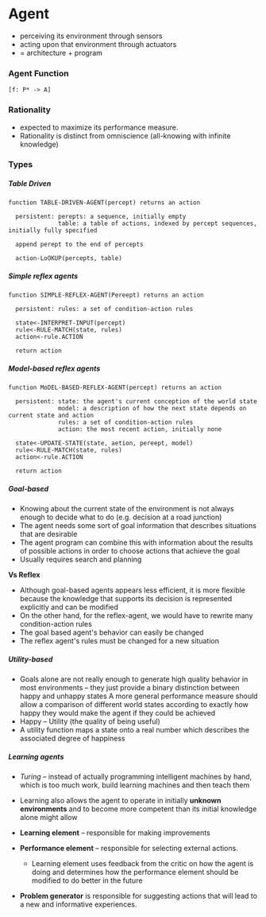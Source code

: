 # Agent

* perceiving its environment through sensors
* acting upon that environment through actuators
* = architecture + program

### Agent Function

```
[f: P* -> A]
```

### Rationality

* expected to maximize its performance measure.
* Rationality is distinct from omniscience (all-knowing with infinite knowledge)

### Types

##### Table Driven

```
function TABLE-DRIVEN-AGENT(percept) returns an action

  persistent: perepts: a sequence, initially empty
              table: a table of actions, indexed by percept sequences, initially fully specified

  append perept to the end of percepts

  action-LoOKUP(percepts, table)
```

##### Simple reflex agents

```
function SIMPLE-REFLEX-AGENT(Pereept) returns an action
  
  persistent: rules: a set of condition-action rules

  state<-INTERPRET-INPUT(percept)
  rule<-RULE-MATCH(state, rules)
  action<-rule.ACTION

  return action
```

##### Model-based reflex agents

```
function MoDEL-BASED-REFLEX-AGENT(percept) returns an action

  persistent: state: the agent's current conception of the world state
              model: a description of how the next state depends on current state and action
              rules: a set of condition-action rules
              action: the most recent action, initially none

  state<-UPDATE-STATE(state, aetion, pereept, model)
  rule<-RULE-MATCH(state, rules)
  action<-rule.ACTION

  return action
```

##### Goal-based

* Knowing about the current state of the environment is not always enough to decide what to do (e.g. decision at a road junction)
* The agent needs some sort of goal information that describes situations that are desirable
* The agent program can combine this with information about the results of possible actions in order to choose actions that achieve the goal
* Usually requires search and planning

**Vs Reflex**

* Although goal-based agents appears less efficient, it is more flexible because the knowledge that supports its decision is represented explicitly and can be modified
* On the other hand, for the reflex-agent, we would have to rewrite many condition-action rules
* The goal based agent's behavior can easily be changed
* The reflex agent's rules must be changed for a new situation

##### Utility-based

* Goals alone are not really enough to generate high quality behavior in most environments – they just provide a binary distinction between happy and unhappy states A more general performance measure should allow a comparison of different world states according to exactly how happy they would make the agent if they could be achieved
* Happy – Utility (the quality of being useful)
* A utility function maps a state onto a real number which describes the associated degree of happiness

##### Learning agents

* _Turing_ – instead of actually programming intelligent machines by hand, which is too much work, build learning machines and then teach them
* Learning also allows the agent to operate in initially __unknown environments__ and to become more competent than its initial knowledge alone might allow

* **Learning element** – responsible for making improvements
* **Performance element** – responsible for selecting external actions.
  * Learning element uses feedback from the critic on how the agent is doing and determines how the performance element should be modified to do better in the future
* **Problem generator** is responsible for suggesting actions that will lead to a new and informative experiences.